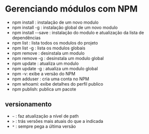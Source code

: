 # Gerenciando módulos com NPM

- npm install <modulo>: instalação de um novo modulo
- npm install -g <modulo>: instalação global de um novo modulo
- npm install --save <modulo>: instalação do modulo e atualização da lista de dependências
- npm list <modulo>: lista todos os modulos do projeto
- npm list -g <modulo>: lista os modulos globais
- npm remove <modulo>: desinstala um modulo
- npm remove -g <modulo>: desinstala um modulo global
- npm update <modulo>: atualiza um modulo
- npm update -g <modulo>: atualiza um modulo global
- npm -v: exibe a versão do NPM
- npm adduser <user>: cria uma conta no NPM
- npm whoami: exibe detalhes do perfil publico
- npm publish: publica um pacote

## versionamento

- `~` : faz atualização a nível de path
- `>` : trás versões mais atuais do que a indicada
- `*` : sempre pega a última versão